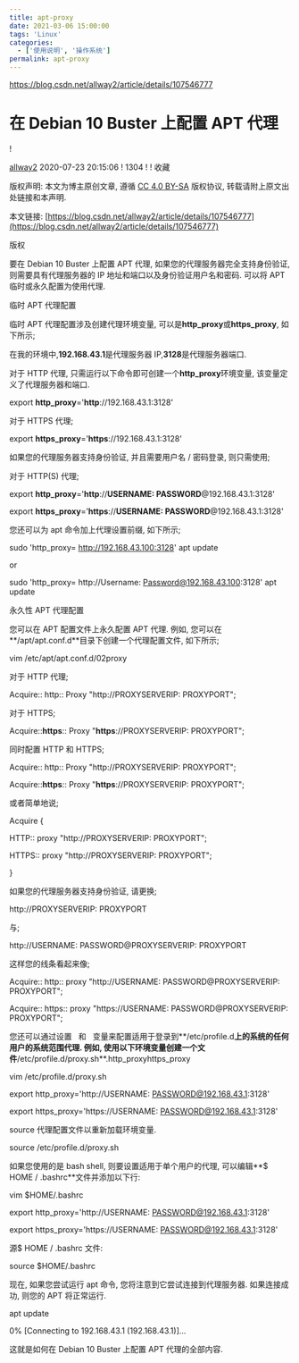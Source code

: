 ```yaml
---
title: apt-proxy
date: 2021-03-06 15:00:00
tags: 'Linux'
categories:
  - ['使用说明', '操作系统']
permalink: apt-proxy
---
```


https://blog.csdn.net/allway2/article/details/107546777

# 在 Debian 10 Buster 上配置 APT 代理

! [](https://csdnimg.cn/release/blogv2/dist/pc/img/original.png)

[allway2](https://blog.csdn.net/allway2) 2020-07-23 20:15:06 ! [](https://csdnimg.cn/release/blogv2/dist/pc/img/articleReadEyes.png) 1304 ! [](https://csdnimg.cn/release/blogv2/dist/pc/img/tobarCollect.png) ! [](https://csdnimg.cn/release/blogv2/dist/pc/img/tobarCollectionActive.png) 收藏

版权声明: 本文为博主原创文章, 遵循 [CC 4.0 BY-SA](http://creativecommons.org/licenses/by-sa/4.0/) 版权协议, 转载请附上原文出处链接和本声明.

本文链接: [https://blog.csdn.net/allway2/article/details/107546777](https://blog.csdn.net/allway2/article/details/107546777)

版权

要在 Debian 10 Buster 上配置 APT 代理, 如果您的代理服务器完全支持身份验证, 则需要具有代理服务器的 IP 地址和端口以及身份验证用户名和密码. 可以将 APT 临时或永久配置为使用代理.

临时 APT 代理配置

临时 APT 代理配置涉及创建代理环境变量, 可以是**http\_proxy**或**https\_proxy**, 如下所示;

在我的环境中,**192.168.43.1**是代理服务器 IP,**3128**是代理服务器端口.

对于 HTTP 代理, 只需运行以下命令即可创建一个**http\_proxy**环境变量, 该变量定义了代理服务器和端口.

export **http\_proxy**\='**http**://192.168.43.1:3128'

对于 HTTPS 代理;

export **https\_proxy**\='**https**://192.168.43.1:3128'

如果您的代理服务器支持身份验证, 并且需要用户名 / 密码登录, 则只需使用;

对于 HTTP(S) 代理;

export **http\_proxy**\='**http**://**USERNAME: PASSWORD**@192.168.43.1:3128'

export **https\_proxy**\='**https**://**USERNAME: PASSWORD**@192.168.43.1:3128'

您还可以为 apt 命令加上代理设置前缀, 如下所示;

sudo 'http\_proxy= http://192.168.43.100:3128' apt update

or

sudo 'http\_proxy= http://Username: Password@192.168.43.100:3128' apt update

永久性 APT 代理配置

您可以在 APT 配置文件上永久配置 APT 代理. 例如, 您可以在**/apt/apt.conf.d**目录下创建一个代理配置文件, 如下所示;

vim /etc/apt/apt.conf.d/02proxy

对于 HTTP 代理;

Acquire:: http:: Proxy "http://PROXYSERVERIP: PROXYPORT";

对于 HTTPS;

Acquire::**https**:: Proxy "**https**://PROXYSERVERIP: PROXYPORT";

同时配置 HTTP 和 HTTPS;

Acquire:: http:: Proxy "http://PROXYSERVERIP: PROXYPORT";

Acquire::**https**:: Proxy "**https**://PROXYSERVERIP: PROXYPORT";

或者简单地说;

Acquire {

 HTTP:: proxy "http://PROXYSERVERIP: PROXYPORT";

 HTTPS:: proxy "http://PROXYSERVERIP: PROXYPORT";

}

如果您的代理服务器支持身份验证, 请更换;

http://PROXYSERVERIP: PROXYPORT

与;

http://USERNAME: PASSWORD@PROXYSERVERIP: PROXYPORT

这样您的线条看起来像;

Acquire:: http:: proxy "http://USERNAME: PASSWORD@PROXYSERVERIP: PROXYPORT";

Acquire:: https:: proxy "https://USERNAME: PASSWORD@PROXYSERVERIP: PROXYPORT";

您还可以通过设置   和   变量来配置适用于登录到**/etc/profile.d**上的系统的任何用户的系统范围代理. 例如, 使用以下环境变量创建一个文件**/etc/profile.d/proxy.sh**.http\_proxyhttps\_proxy

vim /etc/profile.d/proxy.sh

export http\_proxy='http://USERNAME: PASSWORD@192.168.43.1:3128'

export https\_proxy='https://USERNAME: PASSWORD@192.168.43.1:3128'

source 代理配置文件以重新加载环境变量.

source /etc/profile.d/proxy.sh

如果您使用的是 bash shell, 则要设置适用于单个用户的代理, 可以编辑**$ HOME / .bashrc**文件并添加以下行:

vim $HOME/.bashrc

export http\_proxy='http://USERNAME: PASSWORD@192.168.43.1:3128'

export https\_proxy='https://USERNAME: PASSWORD@192.168.43.1:3128'

源$ HOME / .bashrc 文件:

source $HOME/.bashrc

现在, 如果您尝试运行 apt 命令, 您将注意到它尝试连接到代理服务器. 如果连接成功, 则您的 APT 将正常运行.

apt update

0% \[Connecting to 192.168.43.1 (192.168.43.1)\]...

这就是如何在 Debian 10 Buster 上配置 APT 代理的全部内容.
